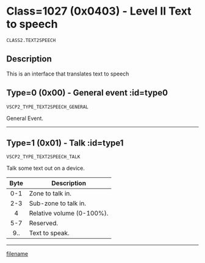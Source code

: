 # Class=1027 (0x0403) - Level II Text to speech

    CLASS2.TEXT2SPEECH

## Description

This is an interface that translates text to speech 

## Type=0 (0x00) - General event :id=type0
```
VSCP2_TYPE_TEXT2SPEECH_GENERAL
```
General Event.

----

## Type=1 (0x01) - Talk :id=type1
```
VSCP2_TYPE_TEXT2SPEECH_TALK
```
Talk some text out on a device.

 | Byte | Description               | 
 | :----: | -----------               | 
 | 0-1  | Zone to talk in.          | 
 | 2-3  | Sub-zone to talk in.      | 
 | 4    | Relative volume (0-100%). | 
 | 5-7  | Reserved.                 | 
 | 9..  | Text to speak.            | 

----

[filename](./bottom_copyright.md ':include')